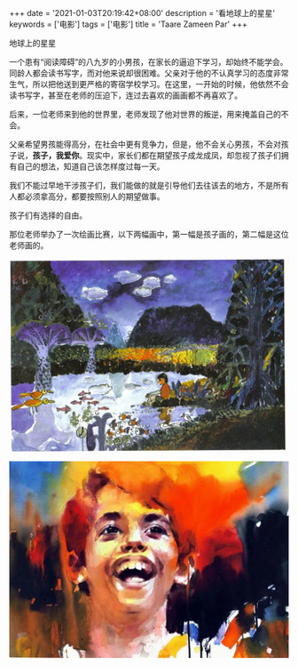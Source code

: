 +++
date = '2021-01-03T20:19:42+08:00'
description = '看地球上的星星'
keywords = ['电影']
tags = ['电影']
title = 'Taare Zameen Par'
+++

地球上的星星

一个患有“阅读障碍”的八九岁的小男孩，在家长的逼迫下学习，却始终不能学会。同龄人都会读书写字，而对他来说却很困难。父亲对于他的不认真学习的态度非常生气，所以把他送到更严格的寄宿学校学习。在这里，一开始的时候，他依然不会读书写字，甚至在老师的压迫下，连过去喜欢的画画都不再喜欢了。

后来，一位老师来到他的世界里，老师发现了他对世界的叛逆，用来掩盖自己的不会。

父亲希望男孩能得高分，在社会中更有竞争力，但是，他不会关心男孩，不会对孩子说，**孩子，我爱你**。现实中，家长们都在期望孩子成龙成凤，却忽视了孩子们拥有自己的想法，知道自己该怎样度过每一天。

我们不能过早地干涉孩子们，我们能做的就是引导他们去往该去的地方，不是所有人都必须拿高分，都要按照别人的期望做事。

孩子们有选择的自由。

那位老师举办了一次绘画比赛，以下两幅画中，第一幅是孩子画的，第二幅是这位老师画的。

![like-stars-on-earth-0.png](/images/films/like-stars-on-earth-0.jpeg)

![like-stars-on-earth-1.png](/images/films/like-stars-on-earth-1.jpeg)

